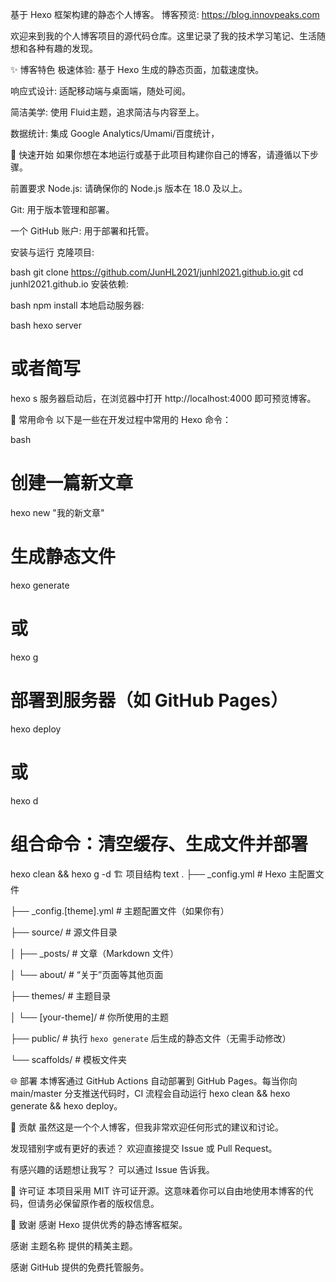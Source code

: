 基于 Hexo 框架构建的静态个人博客。
博客预览: https://blog.innovpeaks.com

欢迎来到我的个人博客项目的源代码仓库。这里记录了我的技术学习笔记、生活随想和各种有趣的发现。

✨ 博客特色
极速体验: 基于 Hexo 生成的静态页面，加载速度快。

响应式设计: 适配移动端与桌面端，随处可阅。

简洁美学: 使用 Fluid主题，追求简洁与内容至上。


数据统计: 集成 Google Analytics/Umami/百度统计，


🚀 快速开始
如果你想在本地运行或基于此项目构建你自己的博客，请遵循以下步骤。

前置要求
Node.js: 请确保你的 Node.js 版本在 18.0 及以上。

Git: 用于版本管理和部署。

一个 GitHub 账户: 用于部署和托管。

安装与运行
克隆项目:

bash
git clone https://github.com/JunHL2021/junhl2021.github.io.git
cd junhl2021.github.io
安装依赖:

bash
npm install
本地启动服务器:

bash
hexo server
# 或者简写
hexo s
服务器启动后，在浏览器中打开 http://localhost:4000 即可预览博客。

📝 常用命令
以下是一些在开发过程中常用的 Hexo 命令：

bash
# 创建一篇新文章
hexo new "我的新文章"

# 生成静态文件
hexo generate
# 或
hexo g

# 部署到服务器（如 GitHub Pages）
hexo deploy
# 或
hexo d

# 组合命令：清空缓存、生成文件并部署
hexo clean && hexo g -d
🏗️ 项目结构
text
.
├── _config.yml           # Hexo 主配置文件

├── _config.[theme].yml   # 主题配置文件（如果你有）

├── source/               # 源文件目录

│   ├── _posts/          # 文章（Markdown 文件）

│   └── about/           # “关于”页面等其他页面

├── themes/               # 主题目录

│   └── [your-theme]/    # 你所使用的主题

├── public/               # 执行 `hexo generate` 后生成的静态文件（无需手动修改）

└── scaffolds/            # 模板文件夹

🌐 部署
本博客通过 GitHub Actions 自动部署到 GitHub Pages。每当你向 main/master 分支推送代码时，CI 流程会自动运行 hexo clean && hexo generate && hexo deploy。

🤝 贡献
虽然这是一个个人博客，但我非常欢迎任何形式的建议和讨论。

发现错别字或有更好的表述？ 欢迎直接提交 Issue 或 Pull Request。

有感兴趣的话题想让我写？ 可以通过 Issue 告诉我。

📄 许可证
本项目采用 MIT 许可证开源。这意味着你可以自由地使用本博客的代码，但请务必保留原作者的版权信息。

🙏 致谢
感谢 Hexo 提供优秀的静态博客框架。

感谢 主题名称 提供的精美主题。

感谢 GitHub 提供的免费托管服务。
